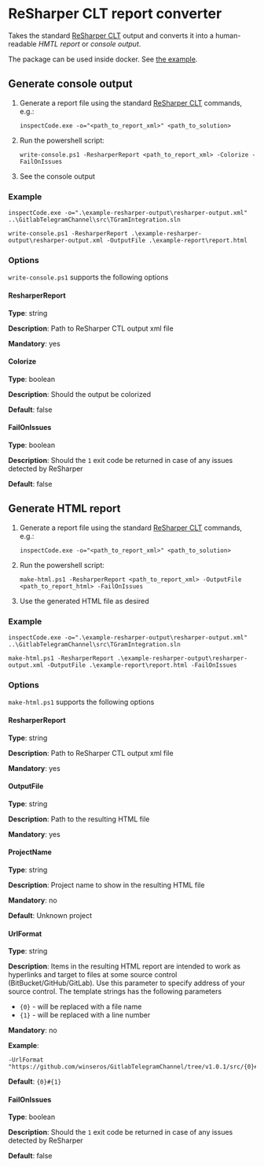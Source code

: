 # ReSharper CLT report converter

Takes the standard [ReSharper CLT](https://www.jetbrains.com/resharper/download/#section=commandline) output and converts it into a human-readable _HMTL report_ or _console output_.

The package can be used inside docker. See [the example](how-to-docker).

## Generate console output

1) Generate a report file using the standard [ReSharper CLT](https://www.jetbrains.com/resharper/download/#section=commandline) commands, e.g.:
    ```
    inspectCode.exe -o="<path_to_report_xml>" <path_to_solution>
    ```

2) Run the powershell script:
    ```
    write-console.ps1 -ResharperReport <path_to_report_xml> -Colorize -FailOnIssues
    ```

3) See the console output

### Example

```
inspectCode.exe -o=".\example-resharper-output\resharper-output.xml" ..\GitlabTelegramChannel\src\TGramIntegration.sln

write-console.ps1 -ResharperReport .\example-resharper-output\resharper-output.xml -OutputFile .\example-report\report.html
```

### Options
`write-console.ps1` supports the following options

#### ResharperReport
**Type**: string

**Description**: Path to ReSharper CTL output xml file

**Mandatory**: yes

#### Colorize
**Type**: boolean

**Description**: Should the output be colorized

**Default**: false

#### FailOnIssues
**Type**: boolean

**Description**: Should the `1` exit code be returned in case of any issues detected by ReSharper

**Default**: false

## Generate HTML report

1) Generate a report file using the standard [ReSharper CLT](https://www.jetbrains.com/resharper/download/#section=commandline) commands, e.g.:
    ```
    inspectCode.exe -o="<path_to_report_xml>" <path_to_solution>
    ```

2) Run the powershell script:
    ```
    make-html.ps1 -ResharperReport <path_to_report_xml> -OutputFile <path_to_report_html> -FailOnIssues
    ```

3) Use the generated HTML file as desired

### Example

```
inspectCode.exe -o=".\example-resharper-output\resharper-output.xml" ..\GitlabTelegramChannel\src\TGramIntegration.sln

make-html.ps1 -ResharperReport .\example-resharper-output\resharper-output.xml -OutputFile .\example-report\report.html -FailOnIssues
```

### Options
`make-html.ps1` supports the following options

#### ResharperReport
**Type**: string

**Description**: Path to ReSharper CTL output xml file

**Mandatory**: yes

#### OutputFile
**Type**: string

**Description**: Path to the resulting HTML file

**Mandatory**: yes

#### ProjectName
**Type**: string

**Description**: Project name to show in the resulting HTML file

**Mandatory**: no

**Default**: Unknown project

#### UrlFormat
**Type**: string

**Description**: Items in the resulting HTML report are intended to work as hyperlinks and target to files at some source control (BitBucket/GitHub/GitLab). Use this parameter to specify address of your source control. The template strings has the following parameters 
* `{0}` - will be replaced with a file name
* `{1}` - will be replaced with a line number

**Mandatory**: no

**Example**: 
```
-UrlFormat "https://github.com/winseros/GitlabTelegramChannel/tree/v1.0.1/src/{0}#L{1}"
```
**Default**: `{0}#{1}`

#### FailOnIssues
**Type**: boolean

**Description**: Should the `1` exit code be returned in case of any issues detected by ReSharper

**Default**: false